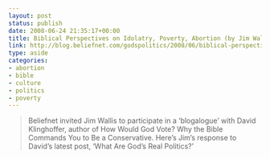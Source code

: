 ```yaml
---
layout: post
status: publish
date: 2008-06-24 21:35:17+00:00
title: Biblical Perspectives on Idolatry, Poverty, Abortion (by Jim Wallis)
link: http://blog.beliefnet.com/godspolitics/2008/06/biblical-perspectives-on-idola.html
type: aside
categories:
- abortion
- bible
- culture
- politics
- poverty
---
```


> Beliefnet invited Jim Wallis to participate in a ‘blogalogue’ with David Klinghoffer, author of How Would God Vote? Why the Bible Commands You to Be a Conservative. Here’s Jim’s response to David’s latest post, ‘What Are God’s Real Politics?’
